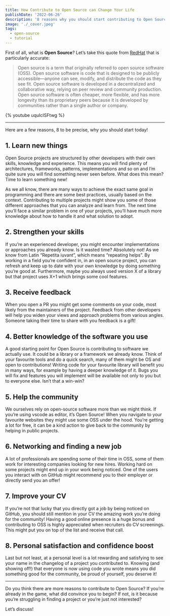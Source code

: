 ```yaml
---
title: How Contribute to Open Source can Change Your Life
publishDate: '2022-06-26'
description: '8 reasons why you should start contributing to Open Source today!'
image: './_cover.jpeg'
tags:
  - open-source
  - tutorial
---
```


First of all, what is **Open Source**?
Let’s take this quote from [RedHat](https://www.redhat.com/en/topics/open-source/what-is-open-source) that is particularly accurate:

> Open source is a term that originally referred to open source software (OSS). Open source software is code that is designed to be publicly accessible—anyone can see, modify, and distribute the code as they see fit.
> Open source software is developed in a decentralized and collaborative way, relying on peer review and community production. Open source software is often cheaper, more flexible, and has more longevity than its proprietary peers because it is developed by communities rather than a single author or company.

{% youtube uquIcISFtwg %}

---

Here are a few reasons, 8 to be precise, why you should start today!

## 1. Learn new things

Open Source projects are structured by other developers with their own skills, knowledge and experience. This means you will find plenty of architectures, frameworks, patterns, implementations and so on and I’m quite sure you will find something never seen before. What does this mean? Time to learn something new!

As we all know, there are many ways to achieve the exact same goal in programming and there are some best practices, usually based on the context. Contributing to multiple projects might show you some of those different approaches that you can analyze and learn from.
The next time you’ll face a similar problem in one of your projects, you’ll have much more knowledge about how to handle it and what solution to adopt.

## 2. Strengthen your skills

If you’re an experienced developer, you might encounter implementations or approaches you already know. Is it wasted time? Absolutely not!
As we know from Latin “Repetita iuvant”, which means “repeating helps”.
By working in a field you’re confident in, in an open source project, you can refresh and keep up to date with your own knowledge by doing something you’re good at.
Furthermore, maybe you always used version X of a library but that project uses X+1 which brings some cool features.

## 3. Receive feedback

When you open a PR you might get some comments on your code, most likely from the maintainers of the project.
Feedback from other developers will help you widen your views and approach problems from various angles. Someone taking their time to share with you feedback is a gift!

## 4. Better knowledge of the software you use

A good starting point for Open Source is contributing to software we actually use. It could be a library or a framework we already know.
Think of your favourite tools and do a quick search, many of them might be OS and open to contributions!
Writing code for your favourite library will benefit you in many ways, for example by having a deeper knowledge of it. Bugs you will fix and features you will implement will be available not only to you but to everyone else. Isn’t that a win-win?

## 5. Help the community

We ourselves rely on open-source software more than we might think. If you’re using vscode as editor, it’s Open Source! When you navigate to your favourite websites they might use some OSS under the hood.
You’re getting a lot for free, it can be a kind action to give back to the community by helping in public projects.

## 6. Networking and finding a new job

A lot of professionals are spending some of their time in OSS, some of them work for interesting companies looking for new hires.
Working hard on some projects might end up in your work being noticed. One of the users you interact with on GitHub might recommend you to their employer or directly send you an offer!

## 7. Improve your CV

If you’re not that lucky that you directly got a job by being noticed on GitHub, you should still mention in your CV the amazing work you’re doing for the community!
Having a good online presence is a huge bonus and contributing to OSS is highly appreciated when recruiters do CV screenings.
This might put you on top of the list and receive that call.

## 8. Personal satisfaction and confidence boost

Last but not least, at a personal level is a lot rewarding and satisfying to see your name in the changelog of a project you contributed to.
Knowing (and showing off!) that everyone is now using code you wrote means you did something good for the community, be proud of yourself, you deserve it!

---

Do you think there are more reasons to contribute to Open Source?
If you’re already in the game, what did convince you to begin? If not, is it because you’re struggling in finding a project or you’re just not interested?

Let’s discuss!
